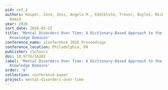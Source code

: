 ```yaml
---
pid: cnf_1
authors: Kouper, Inna, Zoss, Angela M., Edelblute, Trevor, Boyles, Michael and Ekbia,
  Hamid
year: 2016
sort_date: 2016-03-15
title: 'Mental Disorders Over Time: A Dictionary-Based Approach to the Analysis of
  Knowledge Domains'
conference_name: iConference 2016 Proceedings
conference_location: Philadelphia, PA
publisher: iSchools
doi: 10.9776/16303
label: 'Mental Disorders Over Time: A Dictionary-Based Approach to the Analysis of
  Knowledge Domains'
order: '0'
collection: conference-paper
project: mental-disorders-over-time
---
```

